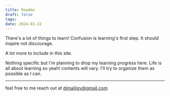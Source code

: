 ```yaml
---
title: Readme
draft: false
tags: 
date: 2024-03-22
---
```

There's a lot of things to learn!
Confusion is learning's first step. It should inspire not discourage.

A lot more to include in this site.

Nothing specific but I'm planning to drop my learning progress here.
Life is all about learning so yeah! contents will vary.
I'll try to organize them as possible as I can.

---
feel free to me reach out at dimailigv@gmail.com